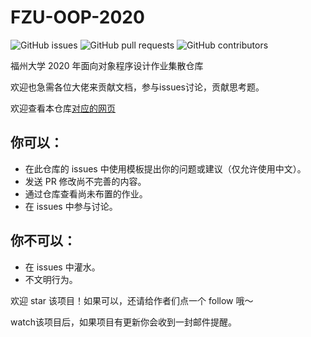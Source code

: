 # FZU-OOP-2020

![GitHub issues](https://img.shields.io/github/issues-raw/jihuayu/FZU-OOP-2020)   ![GitHub pull requests](https://img.shields.io/github/issues-pr/jihuayu/FZU-OOP-2020)  ![GitHub contributors](https://img.shields.io/github/contributors/jihuayu/FZU-OOP-2020)


福州大学 2020 年面向对象程序设计作业集散仓库  

欢迎也急需各位大佬来贡献文档，参与issues讨论，贡献思考题。 

欢迎查看本仓库[对应的网页](https://oop.jihuayu.site/)  
 
## 你可以：
- 在此仓库的 issues 中使用模板提出你的问题或建议（仅允许使用中文）。 
- 发送 PR 修改尚不完善的内容。
- 通过仓库查看尚未布置的作业。
- 在 issues 中参与讨论。

## 你不可以：
- 在 issues 中灌水。
- 不文明行为。

欢迎 star 该项目！如果可以，还请给作者们点一个 follow 哦～

watch该项目后，如果项目有更新你会收到一封邮件提醒。
